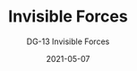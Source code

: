 ---
image_primary: "img/DG+Invisible+Forces+art.jpg"
image_secondary: "img/DG+Invisible+Forces+interior.jpg"
subtitle: "DG-13  Invisible Forces"
tags: 
  - "Wall Coverings"
title: "Invisible Forces"
href: "http://www.areaenvironments.com/order/dg-13-invisible-forces"
designer: "Doug Glovaski"
category: "Wall Coverings"
manufacturer: "Area Environments"
slug: "/manufacturers/area-environments/wall-coverings/doug-glovaski-invisible-forces"
date: "2021-05-07"
---
